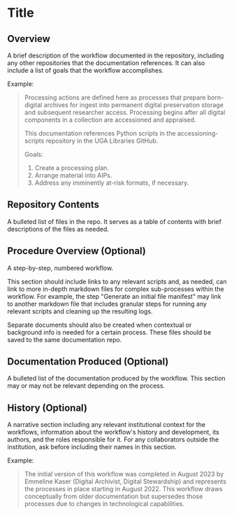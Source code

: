# Title

## Overview
A brief description of the workflow documented in the repository, including any other repositories that the documentation references. It can also include a list of goals that the workflow accomplishes. 

Example:
> Processing actions are defined here as processes that prepare born-digital archives for ingest into permanent digital preservation storage and subsequent researcher access. Processing begins after all digital components in a collection are accessioned and appraised.
> 
> This documentation references Python scripts in the accessioning-scripts repository in the UGA Libraries GitHub.
> 
> Goals: 
> 1. Create a processing plan. 
> 2. Arrange material into AIPs. 
> 3. Address any imminently at-risk formats, if necessary.

## Repository Contents
A bulleted list of files in the repo. It serves as a table of contents with brief descriptions of the files as needed.

## Procedure Overview (Optional)
A step-by-step, numbered workflow. 

This section should include links to any relevant scripts and, as needed, can link to more in-depth markdown files for complex sub-processes within the workflow. For example, the step "Generate an initial file manifest" may link to another markdown file that includes granular steps for running any relevant scripts and cleaning up the resulting logs.

Separate documents should also be created when contextual or background info is needed for a certain process. These files should be saved to the same documentation repo.

## Documentation Produced (Optional)
A bulleted list of the documentation produced by the workflow. This section may or may not be relevant depending on the process.

## History (Optional)
A narrative section including any relevant institutional context for the workflows, information about the workflow's history and development, its authors, and the roles responsible for it. For any collaborators outside the institution, ask before including their names in this section.

Example:
>The initial version of this workflow was completed in August 2023 by Emmeline Kaser (Digital Archivist, Digital Stewardship) and represents the processes in place starting in August 2022. This workflow draws conceptually from older documentation but supersedes those processes due to changes in technological capabilities.